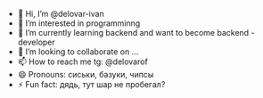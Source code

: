 - 👋 Hi, I’m @delovar-ivan
- 👀 I’m interested in programminng
- 🌱 I’m currently learning backend and want to become backend - developer
- 💞️ I’m looking to collaborate on ...
- 📫 How to reach me tg: @delovarof
- 😄 Pronouns: сиськи, базуки, чипсы
- ⚡ Fun fact: дядь, тут шар не пробегал?

<!---
delovar-ivan/delovar-ivan is a ✨ special ✨ repository because its `README.md` (this file) appears on your GitHub profile.
You can click the Preview link to take a look at your changes.
--->
